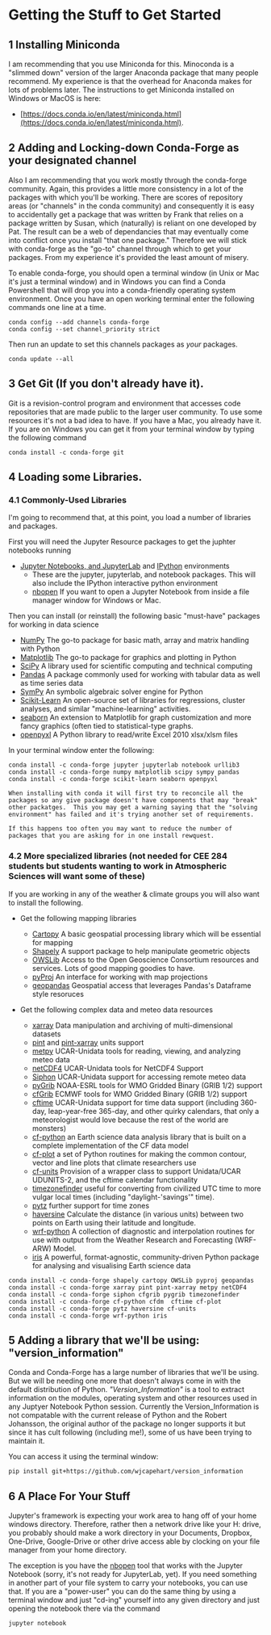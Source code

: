 # Getting the Stuff to Get Started

## 1 Installing Miniconda

I am recommending that you use Miniconda for this.  Minoconda is a "slimmed down" version of the larger Anaconda package that many people recommend.  My experience is that the overhead for Anaconda makes for lots of problems later. The instructions to get Miniconda installed on Windows or MacOS is here:     

*  [https://docs.conda.io/en/latest/miniconda.html](https://docs.conda.io/en/latest/miniconda.html).

## 2 Adding and Locking-down Conda-Forge as your designated channel

Also I am recommending that you work mostly through the conda-forge community.  Again, this provides a little more consistency in a lot of the packages with which you'll be working. There are scores of repository areas (or "channels" in the conda community) and consequently it is easy to accidentally get a package that was written by Frank that relies on a package written by Susan, which (naturally) is reliant on one developed by Pat.  The result can be a web of dependancies that may eventually come into conflict once you install "that one package."  Therefore we will stick with conda-forge as the "go-to" channel through which to get your packages.  From my experience it's provided the least amount of misery.  

To enable conda-forge, you should open a terminal window (in Unix or Mac it's just a terminal window) and in Windows you can find a Conda Powershell that will drop you into a conda-friendly operating system environment.
Once you have an open working terminal enter the following commands one line at a time.

```
conda config --add channels conda-forge
conda config --set channel_priority strict
```

Then run an update to set this channels packages as *your* packages.

```
conda update --all
```

## 3 Get Git (If you don't already have it).

Git is a revision-control program and environment that accesses code repositories that are made public to the larger user community.  To use some resources it's not a bad idea to have.  If you have a Mac, you already have it.  If you are on Windows you can get it from your terminal window by typing the following command

```
conda install -c conda-forge git
```
## 4 Loading some Libraries.

### 4.1 Commonly-Used Libraries

I'm going to recommend that, at this point, you load a number of libraries and packages.

First you will need the Jupyter Resource packages to get the juphter notebooks running

* [Jupyter Notebooks, and JupyterLab](https://jupyter.org) and [IPython](https://ipython.org) environments
  * These are the jupyter, jupyterlab, and notebook packages.  This will also include the IPython interactive python environment
  * [nbopen](https://github.com/takluyver/nbopen) If you want to open a Jupyter Notebook from inside a file manager window for Windows or Mac.

Then you can install (or reinstall) the following basic "must-have" packages for working in data science

* [NumPy](https://numpy.org) The go-to package for basic math, array and matrix handling with Python
* [Matplotlib](https://matplotlib.org) The go-to package for graphics and plotting in Python
* [SciPy](https://www.scipy.org) A library used for scientific computing and technical computing
* [Pandas](https://pandas.pydata.org) A package commonly used for working with tabular data as well as time series data
* [SymPy](https://www.sympy.org/en/index.html) An symbolic algebraic solver engine for Python
* [Scikit-Learn](https://scikit-learn.org/stable/) An open-source set of libraries for regressions, cluster analyses, and similar "machine-learning" activities.
* [seaborn](https://seaborn.pydata.org) An extension to Matplotlib for graph customization and more fancy graphics (often tied to statistical-type graphs.
* [openpyxl](https://openpyxl.readthedocs.io/en/stable/) A Python library to read/write Excel 2010 xlsx/xlsm files

In your terminal window enter the following:

```
conda install -c conda-forge jupyter jupyterlab notebook urllib3
conda install -c conda-forge numpy matplotlib scipy sympy pandas 
conda install -c conda-forge scikit-learn seaborn openpyxl
```

```warning
When installing with conda it will first try to reconcile all the packages so any give package doesn't have components that may "break" other packatges.  This you may get a warning saying that the "solving environment" has failed and it's trying another set of requirements.  

If this happens too often you may want to reduce the number of packages that you are asking for in one install rewquest.
```



### 4.2 More specialized libraries (not needed for CEE 284 students but students wanting to work in Atmospheric Sciences will want some of these)
If you are working in any of the weather & climate groups you will also want to install the following.

* Get the following mapping libraries
  * [Cartopy](https://scitools.org.uk/cartopy/docs/latest/) A basic geospatial processing library which will be essential for mapping
  * [Shapely](https://shapely.readthedocs.io/en/latest/) A support package to help manipulate geometric objects
  * [OWSLib](https://geopython.github.io/OWSLib) Access to the Open Geoscience Consortium resources and services.  Lots of good mapping goodies to have.
  * [pyProj](https://pyproj4.github.io/pyproj/stable/) An interface for working with map projections
  * [geopandas](https://geopandas.org/en/stable/) Geospatial access that leverages Pandas's Dataframe style resoruces

* Get the following complex data and meteo data resources
  * [xarray](http://xarray.pydata.org/en/stable/) Data manipulation and archiving of multi-dimensional datasets
  * [pint](https://pint.readthedocs.io/en/stable/) and [pint-xarray](https://pint-xarray.readthedocs.io/en/latest/) units support
  * [metpy](https://unidata.github.io/MetPy/latest/index.html) UCAR-Unidata tools for reading, viewing, and analyzing meteo data
  * [netCDF4](https://unidata.github.io/netcdf4-python/) UCAR-Unidata tools for NetCDF4 Support
  * [Siphon](https://unidata.github.io/siphon/latest/) UCAR-Unidata support for accessing remote meteo data
  * [pyGrib](https://jswhit.github.io/pygrib/) NOAA-ESRL tools for WMO Gridded Binary (GRIB 1/2) support
  * [cfGrib](https://github.com/ecmwf/cfgrib) ECMWF tools for WMO Gridded Binary (GRIB 1/2) support
  * [cftime](https://unidata.github.io/cftime/) UCAR-Unidata support for time data support (including 360-day, leap-year-free 365-day, and other quirky calendars, that only a meteorologist would love because the rest of the world are monsters)
  * [cf-python](https://ncas-cms.github.io/cf-python/) an Earth science data analysis library that is built on a complete implementation of the CF data model
  * [cf-plot](http://ajheaps.github.io/cf-plot) a set of Python routines for making the common contour, vector and line plots that climate researchers use
  * [cf-units](https://cf-units.readthedocs.io/en/latest/) Provision of a wrapper class to support Unidata/UCAR UDUNITS-2, and the cftime calendar functionality
  * [timezonefinder](https://timezonefinder.readthedocs.io/en/latest/) useful for converting from civilized UTC time to more vulgar local times (including "daylight-'savings'" time).
  * [pytz](http://pytz.sourceforge.net) further support for time zones
  * [haversine](https://github.com/mapado/haversine) Calculate the distance (in various units) between two points on Earth using their latitude and longitude.
  * [wrf-python](https://wrf-python.readthedocs.io/en/latest/) A collection of diagnostic and interpolation routines for use with output from the Weather Research and Forecasting (WRF-ARW) Model.
  * [iris](https://scitools-iris.readthedocs.io/en/stable/) A powerful, format-agnostic, community-driven Python package for analysing and visualising Earth science data 


```
conda install -c conda-forge shapely cartopy OWSLib pyproj geopandas
conda install -c conda-forge xarray pint pint-xarray metpy netCDF4 
conda install -c conda-forge siphon cfgrib pygrib timezonefinder 
conda install -c conda-forge cf-python cfdm  cftime cf-plot
conda install -c conda-forge pytz haversine cf-units
conda install -c conda-forge wrf-python iris

```

## 5 Adding a library that we'll be using: "version_information"

Conda and Conda-Forge has a large number of libraries that we'll be using.  But we will be needing one more that doesn't always come in with the default distribution of Python.  *"Version_Information"* is a tool to extract information on the modules, operating system and other resources used in any Juptyer Notebook Python session.  Currently the Version_Information is not compatable with the current release of Python and the Robert Johansson, the original author of the package no longer supports it but since it has cult following (including me!), some of us have been trying to maintain it.

You can access it using the terminal window:

```
pip install git+https://github.com/wjcapehart/version_information
```


## 6 A Place For Your Stuff

Jupyter's framework is expecting your work area to hang off of your home windows directory. Therefore, rather then a network drive like your H: drive, you probably should make a work directory in your Documents, Dropbox, One-Drive, Google-Drive or other drive access able by clocking on your file manager from your home directory.  

The exception is you have the [nbopen](https://github.com/takluyver/nbopen) tool that works with the Jupyter Notebook (sorry, it's not ready for JupyterLab, yet).  If you need something in another part of your file system to carry your notebooks, you can use that.   If you are a "power-user" you can do the same thing by using a terminal window and just "cd-ing" yourself into any given directory and just opening the notebook there via the command

```
jupyter notebook
```
